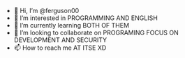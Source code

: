 - 👋 Hi, I’m @ferguson00
- 👀 I’m interested in PROGRAMMING AND ENGLISH
- 🌱 I’m currently learning BOTH OF THEM
- 💞️ I’m looking to collaborate on PROGRAMING FOCUS ON DEVELOPMENT AND SECURITY
- 📫 How to reach me AT ITSE XD

<!---
ferguson00/ferguson00 is a ✨ special ✨ repository because its `README.md` (this file) appears on your GitHub profile.
You can click the Preview link to take a look at your changes.
--->
